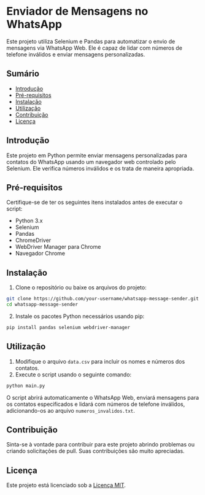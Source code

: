 # Enviador de Mensagens no WhatsApp

Este projeto utiliza Selenium e Pandas para automatizar o envio de mensagens via WhatsApp Web. Ele é capaz de lidar com números de telefone inválidos e enviar mensagens personalizadas.

## Sumário

- [Introdução](#introdução)
- [Pré-requisitos](#pré-requisitos)
- [Instalação](#instalação)
- [Utilização](#utilização)
- [Contribuição](#contribuição)
- [Licença](#licença)

## Introdução

Este projeto em Python permite enviar mensagens personalizadas para contatos do WhatsApp usando um navegador web controlado pelo Selenium. Ele verifica números inválidos e os trata de maneira apropriada.

## Pré-requisitos

Certifique-se de ter os seguintes itens instalados antes de executar o script:

- Python 3.x
- Selenium
- Pandas
- ChromeDriver
- WebDriver Manager para Chrome
- Navegador Chrome

## Instalação

1. Clone o repositório ou baixe os arquivos do projeto:

```bash
git clone https://github.com/your-username/whatsapp-message-sender.git
cd whatsapp-message-sender
```

2. Instale os pacotes Python necessários usando pip:

```bash
pip install pandas selenium webdriver-manager
```

## Utilização

1. Modifique o arquivo `data.csv` para incluir os nomes e números dos contatos.
2. Execute o script usando o seguinte comando:

```bash
python main.py
```

O script abrirá automaticamente o WhatsApp Web, enviará mensagens para os contatos especificados e lidará com números de telefone inválidos, adicionando-os ao arquivo `numeros_invalidos.txt`.

## Contribuição

Sinta-se à vontade para contribuir para este projeto abrindo problemas ou criando solicitações de pull. Suas contribuições são muito apreciadas.

## Licença

Este projeto está licenciado sob a [Licença MIT](LICENSE).
